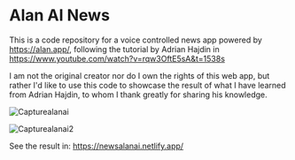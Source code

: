 # Alan AI News

This is a code repository for a voice controlled news app powered by https://alan.app/, following the tutorial by Adrian Hajdin in https://www.youtube.com/watch?v=rqw3OftE5sA&t=1538s

I am not the original creator nor do I own the rights of this web app, but rather I'd like to use this code to showcase the result of what I have learned from Adrian Hajdin, to whom I thank greatly for sharing his knowledge.

![Capturealanai](https://user-images.githubusercontent.com/92688327/145724054-c41c681e-1aea-4ba7-936c-5ac391ae2968.PNG)


![Capturealanai2](https://user-images.githubusercontent.com/92688327/145724066-2dc21847-1afb-48f9-8678-f8e08bfbfc60.PNG)

See the result in: https://newsalanai.netlify.app/
